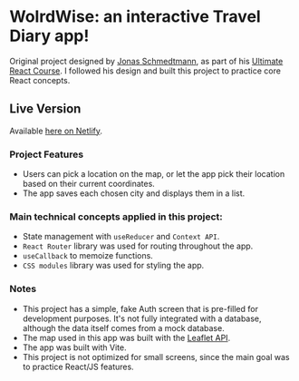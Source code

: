 # WolrdWise: an interactive Travel Diary app!

Original project designed by [Jonas Schmedtmann](https://github.com/jonasschmedtmann), as part of his [Ultimate React Course](https://www.udemy.com/course/the-ultimate-react-course/). I followed his design and built this project to practice core React concepts.

## Live Version

Available [here on Netlify](https://worldwise-tsm13.netlify.app/).

### Project Features

- Users can pick a location on the map, or let the app pick their location based on their current coordinates.
- The app saves each chosen city and displays them in a list.

### Main technical concepts applied in this project:

- State management with `useReducer` and `Context API`.
- `React Router` library was used for routing throughout the app.
- `useCallback` to memoize functions.
- `CSS modules` library was used for styling the app.

### Notes

- This project has a simple, fake Auth screen that is pre-filled for development purposes. It's not fully integrated with a database, although the data itself comes from a mock database.
- The map used in this app was built with the [Leaflet API](https://react-leaflet.js.org/).
- The app was built with Vite.
- This project is not optimized for small screens, since the main goal was to practice React/JS features.

